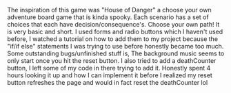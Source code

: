 The inspiration of this game was "House of Danger" a choose your own adventure board game that is kinda spooky. 
Each scenario has a set of choices that each have decision/consequence's. Choose your own path! It is very basic and short.
I used forms and radio buttons which I haven't used before, I watched a tutorial on how to add them to my project because the "if/if else" statements I was trying to use before honestly became too much. 
Some outstanding bugs/unfinished stuff is, The background music seems to only start once you hit the reset button. I also tried to add a deathCounter button, I left some of my code in there trying to add it. Honestly spent 4 hours looking it up and how I can implement it before I realized my reset button refreshes the page and would in fact reset the deathCounter lol